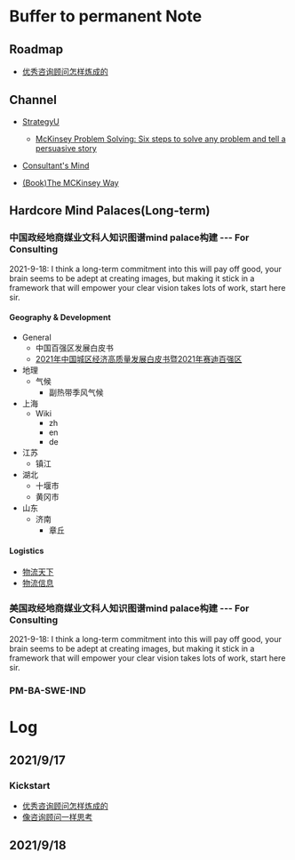 # Buffer to permanent Note
## Roadmap
- [优秀咨询顾问怎样炼成的](http://www.vsharing.com/k/consulting/2007-1/536926.html)
## Channel
- [StrategyU](https://strategyu.co/)
  - [McKinsey Problem Solving: Six steps to solve any problem and tell a persuasive story](https://strategyu.co/mckinsey-structured-problem-solving-secrets/)
- [Consultant's Mind](https://www.consultantsmind.com/)

- [(Book)The MCKinsey Way](http://csinvesting.org/wp-content/uploads/2012/07/the_mckinsey_way.pdf)

## Hardcore Mind Palaces(Long-term)
### 中国政经地商媒业文科人知识图谱mind palace构建 --- For Consulting
2021-9-18: I think a long-term commitment into this will pay off good, your brain seems to be adept at creating images, but making it stick in a framework that will empower your clear vision takes lots of work, start here sir.

#### Geography & Development
- General
  - 中国百强区发展白皮书
  - [2021年中国城区经济高质量发展白皮书暨2021年赛迪百强区](https://www.ccidgroup.com/info/1044/33555.htm)
- 地理
  - 气候
    - 副热带季风气候
- 上海
  - Wiki
    - zh
    - en
    - de
- 江苏
  - 镇江
- 湖北
  - 十堰市
  - 黄冈市
- 山东
  - 济南
    - 章丘
#### Logistics
- [物流天下](http://www.56885.net/)
- [物流信息](http://www.tl-hnu.cn/)
### 美国政经地商媒业文科人知识图谱mind palace构建 --- For Consulting
2021-9-18: I think a long-term commitment into this will pay off good, your brain seems to be adept at creating images, but making it stick in a framework that will empower your clear vision takes lots of work, start here sir.
### PM-BA-SWE-IND


# Log
## 2021/9/17
### Kickstart
- [优秀咨询顾问怎样炼成的](http://www.vsharing.com/k/consulting/2007-1/536926.html)
- [像咨询顾问一样思考]()

## 2021/9/18
